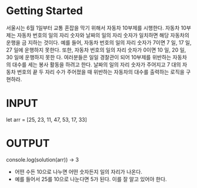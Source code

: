 # Getting Started

서울시는 6월 1일부터 교통 혼잡을 막기 위해서 자동차 10부제를 시행한다. 자동차 10부제는 자동차 번호의 일의 자리 숫자와 날짜의 일의 자리 숫자가 일치하면 해당 자동차의 운행을 금 지하는 것이다. 예를 들어, 자동차 번호의 일의 자리 숫자가 7이면 7 일, 17 일, 27 일에 운행하지 못한다. 또한, 자동차 번호의 일의 자리 숫자가 0이면 10 일, 20 일, 30 일에 운행하지 못한 다.
여러분들은 일일 경찰관이 되어 10부제를 위반하는 자동차의 대수를 세는 봉사 활동을 하려고 한다. 날짜의 일의 자리 숫자가 주어지고 7 대의 자동차 번호의 끝 두 자리 수가 주어졌을 때 위반하는 자동차의 대수를 출력하는 로직을 구현하라.

# INPUT

let arr = [25, 23, 11, 47, 53, 17, 33]

# OUTPUT

console.log(solution(arr)) -> 3

- 어떤 수든 10으로 나누면 어떤 숫자든지 일의 자리가 나온다.
- 예를 들어서 25를 10으로 나눈다면 5가 된다. 이를 잘 알고 있어야 한다.
